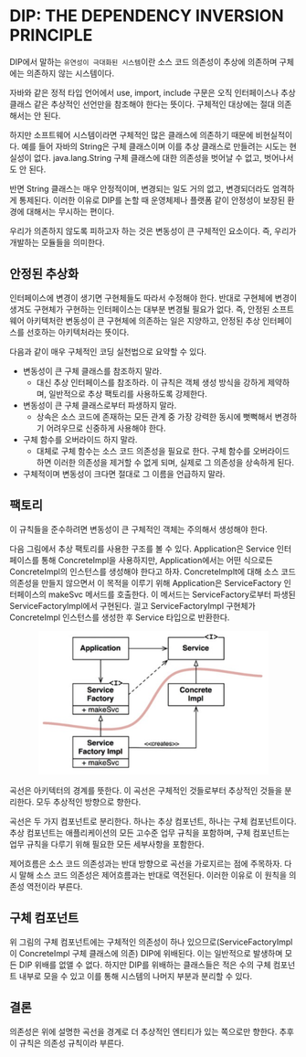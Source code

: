 # DIP: THE DEPENDENCY INVERSION PRINCIPLE

DIP에서 말하는 `유연성이 극대화된 시스템`이란 소스 코드 의존성이 추상에 의존하며 구체에는 의존하지 않는 시스템이다.

자바와 같은 정적 타입 언어에서 use, import, include 구문은 오직 인터페이스나 추상 클래스 같은 추상적인 선언만을 참조해야 한다는 뜻이다. 구체적인 대상에는 절대 의존해서는 안 된다.

하지만 소프트웨어 시스템이라면 구체적인 많은 클래스에 의존하기 때문에 비현실적이다. 예를 들어 자바의 String은 구체 클래스이며 이를 추상 클래스로 만들려는 시도는 현실성이 없다. java.lang.String
구체 클래스에 대한 의존성을 벗어날 수 없고, 벗어나서도 안 된다.

반면 String 클래스는 매우 안정적이며, 변경되는 일도 거의 없고, 변경되더라도 엄격하게 통제된다. 이러한 이유로 DIP를 논할 때 운영체제나 플랫폼 같이 안정성이 보장된 환경에 대해서는 무시하는 편이다.

우리가 의존하지 않도록 피하고자 하는 것은 변동성이 큰 구체적인 요소이다. 즉, 우리가 개발하는 모듈들을 의미한다.

## 안정된 추상화

인터페이스에 변경이 생기면 구현체들도 따라서 수정해야 한다. 반대로 구현체에 변경이 생겨도 구현체가 구현하는 인터페이스는 대부분 변경될 필요가 없다. 즉, 안정된 소프트웨어 아키텍처란 변동성이 큰 구현체에 의존하는
일은 지양하고, 안정된 추상 인터페이스를 선호하는 아키텍처라는 뜻이다.

다음과 같이 매우 구체적인 코딩 실천법으로 요약할 수 있다.

* 변동성이 큰 구체 클래스를 참조하지 말라.
    * 대신 추상 인터페이스를 참조하라. 이 규칙은 객체 생성 방식을 강하게 제약하며, 일반적으로 추상 팩토리를 사용하도록 강제한다.
* 변동성이 큰 구체 클래스로부터 파생하지 말라.
    * 상속은 소스 코드에 존재하는 모든 관계 중 가장 강력한 동시에 뻣뻑해서 변경하기 어려우므로 신중하게 사용해야 한다.
* 구체 함수를 오버라이드 하지 말라.
    * 대체로 구체 함수는 소스 코드 의존성을 필요로 한다. 구체 함수를 오버라이드 하면 이러한 의존성을 제거할 수 없게 되며, 실제로 그 의존성을 상속하게 된다.
* 구체적이며 변동성이 크다면 절대로 그 이름을 언급하지 말라.

## 팩토리

이 규칙들을 준수하려면 변동성이 큰 구체적인 객체는 주의해서 생성해야 한다.

다음 그림에서 추상 팩토리를 사용한 구조를 볼 수 있다. Application은 Service 인터페이스를 통해 ConcreteImpl을 사용하지만, Application에서는 어떤 식으로든 ConcreteImpl의
인스턴스를 생성해야 한다고 하자. ConcreteImplt에 대해 소스 코드 의존성을 만들지 않으면서 이 목적을 이루기 위해 Application은 ServiceFactory 인터페이스의 makeSvc 메서드를
호출한다. 이 메서드는 ServiceFactory로부터 파생된 ServiceFactoryImpl에서 구현된다. 긜고 ServiceFactoryImpl 구현체가 ConcreteImpl 인스턴스를 생성한 후
Service 타입으로 반환한다.

<div align="center">
<img src="img/dip_abstract_factory.png" width="80%">
</div>

곡선은 아키텍터의 경계를 뜻한다. 이 곡선은 구체적인 것들로부터 추상적인 것들을 분리한다. 모두 추상적인 방향으로 향한다.

곡선은 두 가지 컴포넌트로 분리한다. 하나는 추상 컴포넌트, 하나는 구체 컴포넌트이다. 추상 컴포넌트는 애플리케이션의 모든 고수준 업무 규칙을 포함하며, 구체 컴포넌트는 업무 규칙을 다루기 위해 필요한 모든
세부사항을 포함한다.

제어흐름은 소스 코드 의존성과는 반대 방향으로 곡선을 가로지르는 점에 주목하자. 다시 말해 소스 코드 의존성은 제어흐름과는 반대로 역전된다. 이러한 이유로 이 원칙을 의존성 역전이라 부른다.

## 구체 컴포넌트

위 그림의 구체 컴포넌트에는 구체적인 의존성이 하나 있으므로(ServiceFactoryImpl이 ConcreteImpl 구체 클래스에 의존) DIP에 위배된다. 이는 일반적으로 발생하며 모든 DIP 위배를 없앨 수
없다. 하지만 DIP를 위배하는 클래스들은 적은 수의 구체 컴포넌트 내부로 모을 수 있고 이를 통해 시스템의 나머지 부분과 분리할 수 있다.

## 결론

의존성은 위에 설명한 곡선을 경계로 더 추상적인 엔티티가 있는 쪽으로만 향한다. 추후 이 규칙은 의존성 규칙이라 부른다.